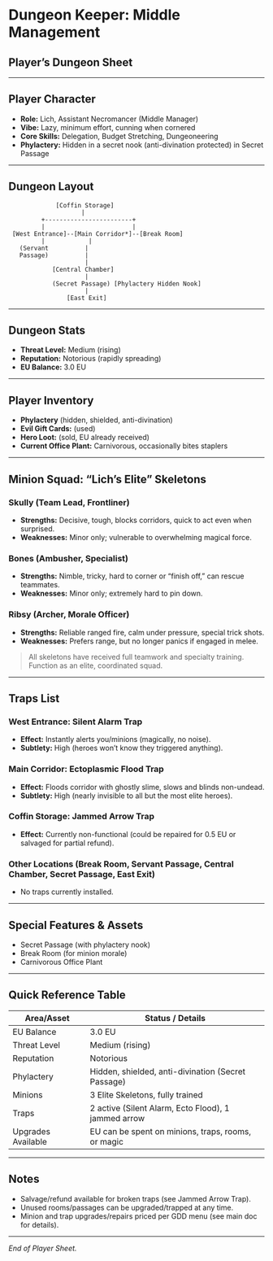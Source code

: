 # Dungeon Keeper: Middle Management  
## Player’s Dungeon Sheet

---

## Player Character

- **Role:** Lich, Assistant Necromancer (Middle Manager)
- **Vibe:** Lazy, minimum effort, cunning when cornered
- **Core Skills:** Delegation, Budget Stretching, Dungeoneering
- **Phylactery:** Hidden in a secret nook (anti-divination protected) in Secret Passage

---

## Dungeon Layout

```
             [Coffin Storage]
                    |
         +------------------------+
         |                        |
 [West Entrance]--[Main Corridor*]--[Break Room]
         |            |
   (Servant          |
   Passage)          |
                     |
            [Central Chamber]
                     |
            (Secret Passage) [Phylactery Hidden Nook]
                     |
                [East Exit]
```

---

## Dungeon Stats

- **Threat Level:** Medium (rising)
- **Reputation:** Notorious (rapidly spreading)
- **EU Balance:** 3.0 EU

---

## Player Inventory

- **Phylactery** (hidden, shielded, anti-divination)
- **Evil Gift Cards:** (used)
- **Hero Loot:** (sold, EU already received)
- **Current Office Plant:** Carnivorous, occasionally bites staplers

---

## Minion Squad: “Lich’s Elite” Skeletons

### Skully (Team Lead, Frontliner)
- **Strengths:** Decisive, tough, blocks corridors, quick to act even when surprised.
- **Weaknesses:** Minor only; vulnerable to overwhelming magical force.

### Bones (Ambusher, Specialist)
- **Strengths:** Nimble, tricky, hard to corner or “finish off,” can rescue teammates.
- **Weaknesses:** Minor only; extremely hard to pin down.

### Ribsy (Archer, Morale Officer)
- **Strengths:** Reliable ranged fire, calm under pressure, special trick shots.
- **Weaknesses:** Prefers range, but no longer panics if engaged in melee.

> All skeletons have received full teamwork and specialty training. Function as an elite, coordinated squad.

---

## Traps List

### West Entrance: Silent Alarm Trap
- **Effect:** Instantly alerts you/minions (magically, no noise).  
- **Subtlety:** High (heroes won’t know they triggered anything).

### Main Corridor: Ectoplasmic Flood Trap
- **Effect:** Floods corridor with ghostly slime, slows and blinds non-undead.
- **Subtlety:** High (nearly invisible to all but the most elite heroes).

### Coffin Storage: Jammed Arrow Trap
- **Effect:** Currently non-functional (could be repaired for 0.5 EU or salvaged for partial refund).

### Other Locations (Break Room, Servant Passage, Central Chamber, Secret Passage, East Exit)
- No traps currently installed.

---

## Special Features & Assets

- Secret Passage (with phylactery nook)
- Break Room (for minion morale)
- Carnivorous Office Plant

---

## Quick Reference Table

| Area/Asset             | Status / Details                                      |
|------------------------|------------------------------------------------------|
| EU Balance             | 3.0 EU                                               |
| Threat Level           | Medium (rising)                                      |
| Reputation             | Notorious                                            |
| Phylactery             | Hidden, shielded, anti-divination (Secret Passage)   |
| Minions                | 3 Elite Skeletons, fully trained                     |
| Traps                  | 2 active (Silent Alarm, Ecto Flood), 1 jammed arrow  |
| Upgrades Available     | EU can be spent on minions, traps, rooms, or magic   |

---

## Notes

- Salvage/refund available for broken traps (see Jammed Arrow Trap).
- Unused rooms/passages can be upgraded/trapped at any time.
- Minion and trap upgrades/repairs priced per GDD menu (see main doc for details).

---

*End of Player Sheet.*

